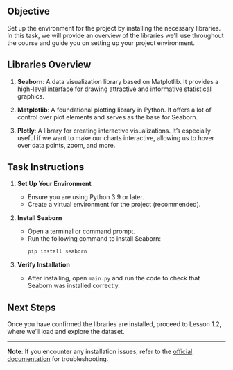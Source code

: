 ## Objective
Set up the environment for the project by installing the necessary libraries. In this task, we will provide an overview of the libraries we'll use throughout the course and guide you on setting up your project environment.

## Libraries Overview

1. **Seaborn**: A data visualization library based on Matplotlib. It provides a high-level interface for drawing attractive and informative statistical graphics.

2. **Matplotlib**: A foundational plotting library in Python. It offers a lot of control over plot elements and serves as the base for Seaborn.

3. **Plotly**: A library for creating interactive visualizations. It’s especially useful if we want to make our charts interactive, allowing us to hover over data points, zoom, and more.

## Task Instructions

1. **Set Up Your Environment**
   - Ensure you are using Python 3.9 or later.
   - Create a virtual environment for the project (recommended).

2. **Install Seaborn**
   - Open a terminal or command prompt.
   - Run the following command to install Seaborn:
     ```bash
     pip install seaborn
     ```

3. **Verify Installation**
   - After installing, open `main.py` and run the code to check that Seaborn was installed correctly.

## Next Steps
Once you have confirmed the libraries are installed, proceed to Lesson 1.2, where we’ll load and explore the dataset.

---

**Note**: If you encounter any installation issues, refer to the [official documentation](https://seaborn.pydata.org/installing.html) for troubleshooting.